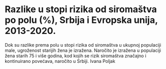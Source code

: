 # Razlike u stopi rizika od siromaštva po polu (%), Srbija i Evropska unija, 2013-2020.
Dok su razlike prema polu u stopi rizika od siromaštva u ukupnoj populaciji male, ugroženost starijih žena je izražena. Naročito je izražena u populaciji žena starih 75 i više godina, kod kojih se rizik siromaštva značajno i kontinuirano povećava, naročito u Srbiji.
Ivana Poljak
